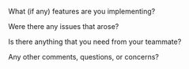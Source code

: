 What (if any) features are you implementing?

Were there any issues that arose?

Is there anything that you need from your teammate?

Any other comments, questions, or concerns?
